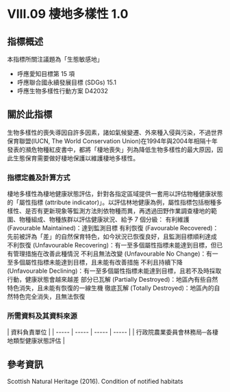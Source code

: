 # VIII.09 棲地多樣性 1.0



## 指標概述
本指標所關注議題為「生態敏感地」
* 呼應愛知目標第 15 項
* 呼應聯合國永續發展目標 (SDGs) 15.1
* 呼應生物多樣性行動方案 D42032

<script type="text/javascript" src="http://cdn.mathjax.org/mathjax/latest/MathJax.js?config=TeX-AMS-MML_HTMLorMML"></script>


## 關於此指標
生物多樣性的喪失導因自許多因素，諸如氣候變遷、外來種入侵與污染，不過世界保育聯盟(IUCN, The World Conservation Union)在1994年與2004年相隔十年發表的瀕危物種紅皮書中，都將「棲地喪失」列為降低生物多樣性的最大原因，因此生態保育需要做好棲地保護以維護棲地多樣性。




### 指標定義及計算方式

棲地多樣性為棲地健康狀態評估，針對各指定區域提供一套用以評估物種健康狀態的「屬性指標 (attribute indicator)」。以評估林地健康為例，屬性指標包括樹種多樣性、是否有更新現象等監測方法則依物種而異，再透過田野作業調查棲地的範圍、物種組成、物種族群以評估健康狀況、給予 7 個分級：
有利維護 (Favourable Maintained)：達到監測目標 
有利恢復 (Favourable Recovered)：先前被評為「差」的自然保育特色，如今狀況已恢復良好，且監測目標順利達成 
不利恢復 (Unfavourable Recovering)：有一至多個屬性指標未能達到目標，但已有管理措施在改善此種情況 
不利且無法改變 (Unfavourable No Change)：有一至多個屬性指標未能達到目標，且未能有改善措施 
不利且持續下降 (Unfavourable Declining)：有一至多個屬性指標未能達到目標，且若不及時採取行動，健康狀態會越來越差 
部分已瓦解 (Partially Destroyed)：地區內有些自然特色消失，且未能有恢復的一線生機 
徹底瓦解 (Totally Destroyed)：地區內的自然特色完全消失，且無法恢復 




### 所需資料及其資料來源

| 資料負責單位 |
| ----- | ----- | ----- | ----- |
| 行政院農業委員會林務局─各棲地類型健康狀態評估 | 






## 參考資訊

Scottish Natural Heritage (2016). Condition of notified habitats